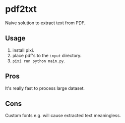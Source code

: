 # pdf2txt

Naive solution to extract text from PDF.

## Usage

1. install pixi.
2. place pdf's to the `input` directory.
3. `pixi run python main.py`.


## Pros

It's really fast to process large dataset.

## Cons

Custom fonts e.g. will cause extracted text meaningless.


